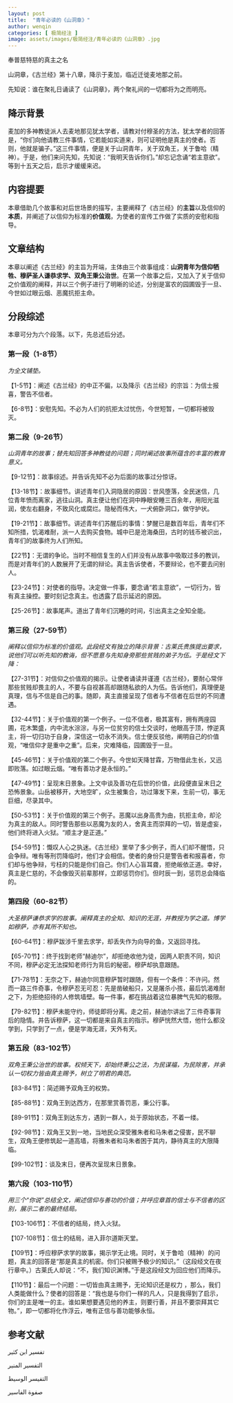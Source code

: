 ```yaml
---
layout: post
title:  "青年必读的《山洞章》"
author: wenqin
categories: [ 极简经注 ]
image: assets/images/极简经注/青年必读的《山洞章》.jpg
---
```


奉普慈特慈的真主之名

山洞章，《古兰经》第十八章，降示于麦加，临近迁徙麦地那之前。

先知说：谁在聚礼日诵读了《山洞章》，两个聚礼间的一切都将为之而明亮。

## 降示背景

麦加的多神教徒派人去麦地那见犹太学者，请教对付穆圣的方法，犹太学者的回答是，“你们向他请教三件事情，它若能如实道来，则可证明他是真主的使者。否则，他就是骗子。”这三件事情，便是关于山洞青年，关于双角王，关于鲁哈（精神）。于是，他们来问先知，先知说：“我明天告诉你们。”却忘记念诵“若主意欲”。等到十五天之后，启示才缓缓来迟。

## 内容提要

本章借助几个故事和对后世场景的描写，主要阐释了《古兰经》的**主旨**以及信仰的**本质**，并阐述了以信仰为标准的**价值观**，为使者的宣传工作做了实质的安慰和指导。

## 文章结构

本章以阐述《古兰经》的主旨为开端，主体由三个故事组成：**山洞青年为信仰牺牲、穆萨圣人谦恭求学、双角王秉公治世**。在第一个故事之后，又加入了关于信仰之价值观的阐释，并以三个例子进行了明晰的论述，分别是富农的园圃毁于一旦、今世如过眼云烟、恶魔抗拒主命。

## 分段综述

本章可分为六个段落。以下，先总述后分述。

### 第一段（1-8节）

*为全文铺垫。*

【1-5节】：阐述《古兰经》的中正不偏，以及降示《古兰经》的宗旨：为信士报喜，警告不信者。

【6-8节】：安慰先知。不必为人们的抗拒太过忧伤，今世短暂，一切都将被毁灭。

### 第二段（9-26节）

*山洞青年的故事；替先知回答多神教徒的问题；同时阐述故事所蕴含的丰富的教育意义。*

【9-12节】：故事综述。并告诉先知不必为后面的故事过分惊讶。

【13-18节】：故事细节。讲述青年们入洞隐居的原因：世风堕落，全民迷信，几位青年愤而离家，逃往山洞。真主便让他们在洞中睁眼安睡三百余年，用阳光滋润，使左右翻身，不致风化或腐烂。隐秘而伟大，一犬俯卧洞口，做守护状。

【19-21节】：故事细节。讲述青年们苏醒后的事情：梦醒已是数百年后，青年们不知所措，饥渴难耐，派一人去购买食物。城中已是沧海桑田，古时的钱币被识出，青年们的故事终为人们所知。

【22节】：无谓的争论。当时不相信复生的人们并没有从故事中吸取过多的教训，而是对青年们的人数展开了无谓的辩论。真主告诉使者，不要辩论，也不要去问别人。

【23-24节】：对使者的指导。决定做一件事，要念诵“若主意欲”，一切行为，皆有真主操控。要时刻记念真主。也透露了启示延迟的原因。

【25-26节】：故事尾声。道出了青年们沉睡的时间，引出真主之全知全能。

### 第三段（27-59节）

*阐释以信仰为标准的价值观。此段经文有独立的降示背景：古莱氏贵族提出要求，说他们可以听先知的教诲，但不愿意与先知身旁那些贫贱的弟子为伍。于是经文下降：*

【27-31节】：对信仰之价值观的揭示。让使者诵读并谨遵《古兰经》，要耐心常伴那些贫贱却畏主的人，不要与自视甚高却跟随私欲的人为伍。告诉他们，真理便是真理，信与不信是自己的事。随即，真主直接呈现了信者与不信者在后世的不同遭遇。

【32-44节】：关于价值观的第一个例子。一位不信者，极其富有，拥有两座园圃，花木繁盛，内中流水淙淙，与另一位贫穷的信士交谈时，他眼高于顶，悖逆真主，将一切归功于自身，深信这一切永不消失。信士便反驳他，阐明自己的价值观，“唯信仰才是重中之重”。后来，灾难降临，园圃毁于一旦。

【45-46节】：关于价值观的第二个例子。今世如天降甘霖，万物借此生长，又迅即败落。如过眼云烟。“唯有善功才是永恒的。”

【47-49节】：呈现末日景象。上文中谈及善功在后世的价值，此段便直呈末日之恐怖景象。山岳被移开，大地空旷，众生被集合，功过簿发下来，生前一切，事无巨细，尽录其中。

【50-53节】：关于价值观的第三个例子。恶魔以出身高贵为由，抗拒主命，却沦为真主的敌人。同时警告那些以恶魔为友的人，舍真主而崇拜的一切，皆是虚妄，他们终将进入火狱。“顺主才是正道。”

【54-59节】：慨叹人心之执迷。《古兰经》里举了多少例子，而人们却不醒悟，只会争辩。唯有等刑罚降临时，他们才会相信。使者的身份只是警告者和报喜者，你们却与他争辩，亏枉的只能是你们自己。你们人心盲耳聋，拒绝皈依正道。幸好，真主是仁慈的，不会像毁灭前辈那样，立即惩罚你们。但时辰一到，惩罚总会降临的。

### 第四段（60-82节）

*大圣穆萨谦恭求学的故事。阐释真主的全知、知识的无涯，并教授为学之道。博学如穆萨，亦有其所不知也。*

【60-64节】：穆萨跋涉千里去求学，却丢失作为向导的鱼，又返回寻找。

【65-70节】：终于找到老师“赫迪尔”，却拒绝收他为徒，因两人职责不同，知识不同，穆萨必定无法探知老师行为背后的秘密。穆萨却执意跟随。

【71-78节】：无奈之下，赫迪尔同意穆萨暂时跟随，但有一个条件：不许问。然而一路三件奇事，令穆萨忍无可忍：先是凿破船只，又是屠杀小孩，最后饥渴难耐之下，为拒绝招待的人修筑墙壁。每一件事，都在挑战着这位暴脾气先知的极限。

【79-82节】：穆萨未能守约，师徒即将分离。走之前，赫迪尔讲出了三件奇事背后的隐情。并告诉穆萨，这一切都是来自真主的指示。穆萨恍然大悟，他什么都没学到，只学到了一点，便是学海无涯，天外有天。

### 第五段（83-102节）

*双角王秉公治世的故事。权倾天下，却始终秉公之法，为民谋福，为民除害，并承认一切权力皆由真主赐予，树立了明君的典范。*

【83-84节】：简述赐予双角王的权势。

【85-88节】：双角王到达西方，在那里赏善罚恶，秉公行事。

【89-91节】：双角王到达东方，遇到一群人，处于原始状态，不着一缕。

【92-98节】：双角王又到一地，当地民众深受雅朱者和马朱者之侵害，民不聊生，双角王便修筑起一道高墙，将雅朱者和马朱者困于其内，静待真主的大限降临。

【99-102节】：谈及末日，便再次呈现末日景象。

### 第六段（103-110节）

*用三个“你说”总结全文，阐述信仰与善功的价值；并呼应章首的信士与不信者的区别，展示二者的最终结局。*

【103-106节】：不信者的结局，终入火狱。

【107-108节】：信士的结局，进入菲尔道斯天堂。

【109节】：呼应穆萨求学的故事，揭示学无止境。同时，关于鲁哈（精神）的问题，真主的回答是“那是真主的机密。你们只被赐予极少的知识。”（这段经文在夜行章中。）古莱氏人却说：“不，我们知识渊博。”于是这段经文为回应他们而降示。

【110节】：最后一个问题：一切皆由真主赐予，无论知识还是权力 ，那么，我们人类能做什么？使者的回答是：“我也是与你们一样的凡人，只是我得到了启示，你们的主是唯一的主。谁如果想要遇见他的养主，则要行善，并且不要崇拜其它物。”，即一切都将化作浮云，唯有正信与善功能够永恒。

## 参考文献

تفسير ابن كثير

التفسير المنير

التفيسر الوسيط

صفوة الفاسير
